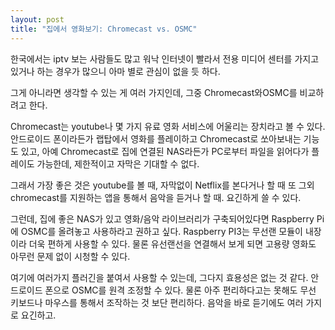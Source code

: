 ```yaml
---
layout: post
title: "집에서 영화보기: Chromecast vs. OSMC"
---
```



한국에서는 iptv 보는 사람들도 많고 워낙 인터넷이 빨라서 전용 미디어 센터를 가지고 있거나 하는 경우가 많으니 아마 별로 관심이 없을 듯 하다.




그게 아니라면 생각할 수 있는 게 여러 가지인데, 그중 Chromecast와OSMC를 비교하려고 한다.




Chromecast는 youtube나 몇 가지 유료 영화 서비스에 어울리는 장치라고 볼 수 있다. 안드로이드 폰이라든가 랩탑에서 영화를 플레이하고 Chromecast로 쏘아보내는 기능도 있고, 아예 Chromecast로 집에 연결된 NAS라든가 PC로부터 파일을 읽어다가 플레이도 가능한데, 제한적이고 자막은 기대할 수 없다.




그래서 가장 좋은 것은 youtube를 볼 때, 자막없이 Netflix를 본다거나 할 때 또 그외 chromecast를 지원하는 앱을 통해서 음악을 듣거나 할 때. 요긴하게 쓸 수 있다.




그런데, 집에 좋은 NAS가 있고 영화/음악 라이브러리가 구축되어있다면 Raspberry Pi에 OSMC를 올려놓고 사용하라고 권하고 싶다. Raspberry PI3는 무선랜 모듈이 내장이라 더욱 편하게 사용할 수 있다. 물론 유선랜선을 연결해서 보게 되면 고용량 영화도 아무런 문제 없이 시청할 수 있다.




여기에 여러가지 플러긴을 붙여서 사용할 수 있는데, 그다지 효용성은 없는 것 같다. 안드로이드 폰으로 OSMC를 원격 조정할 수 있다. 물론 아주 편리하다고는 못해도 무선 키보드나 마우스를 통해서 조작하는 것 보단 편리하다. 음악을 바로 듣기에도 여러 가지로 요긴하고. 


